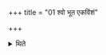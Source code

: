 +++
title = "01 श्वो भूत एकविंशं"

+++

<details><summary>थिते</summary>

श्वो भूत एकविंशं षोडशिनं वैराजसामानमुपयन्ति १
</details>
